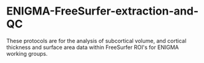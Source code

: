 # ENIGMA-FreeSurfer-extraction-and-QC
These protocols are for the analysis of subcortical volume, and cortical thickness and surface area data within FreeSurfer ROI's for ENIGMA working groups. 
